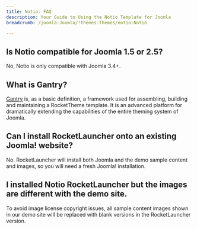 ```yaml
---
title: Notio: FAQ
description: Your Guide to Using the Notio Template for Joomla
breadcrumb: /joomla:Joomla/!themes:Themes/notio:Notio

---
```


## Is Notio compatible for Joomla 1.5 or 2.5?

No, Notio is only compatible with Joomla 3.4+.

## What is Gantry?

[Gantry][gantry] is, as a basic definition, a framework used for assembling, building and maintaining a RocketTheme template. It is an advanced platform for dramatically extending the capabilities of the entire theming system of Joomla.

## Can I install RocketLauncher onto an existing Joomla! website?

No. RocketLauncher will install both Joomla and the demo sample content and images, so you will need a fresh Joomla! installation.

## I installed Notio RocketLauncher but the images are different with the demo site.

To avoid image license copyright issues, all sample content images shown in our demo site will be replaced with blank versions in the RocketLauncher version.

[gantry]: http://gantry.org/
[forum]: http://www.rockettheme.com/forum/joomla-template-notio
[roksprocket]: http://www.rockettheme.com/joomla/extensions/roksprocket
